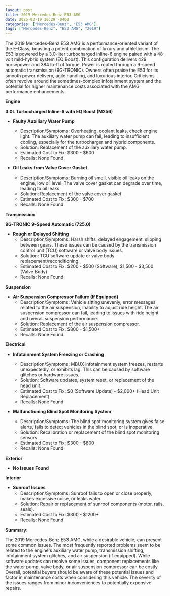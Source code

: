 ```yaml
---
layout: post
title: 2019 Mercedes-Benz E53 AMG
date: 2025-03-19 10:29 -0400
categories: ["Mercedes-Benz", "E53 AMG"]
tags: ["Mercedes-Benz", "E53 AMG", "2019"]
---
```

The 2019 Mercedes-Benz E53 AMG is a performance-oriented variant of the E-Class, boasting a potent combination of luxury and athleticism. The E53 is powered by a 3.0-liter turbocharged inline-6 engine paired with a 48-volt mild-hybrid system (EQ Boost). This configuration delivers 429 horsepower and 384 lb-ft of torque. Power is routed through a 9-speed automatic transmission (9G-TRONIC). Owners often praise the E53 for its smooth power delivery, agile handling, and luxurious interior. Criticisms often revolve around the sometimes-complex infotainment system and the potential for higher maintenance costs associated with the AMG performance enhancements.

**Engine**

**3.0L Turbocharged Inline-6 with EQ Boost (M256)**

*   **Faulty Auxiliary Water Pump**
    *   Description/Symptoms: Overheating, coolant leaks, check engine light. The auxiliary water pump can fail, leading to insufficient cooling, especially for the turbocharger and hybrid components.
    *   Solution: Replacement of the auxiliary water pump.
    *   Estimated Cost to Fix: $300 - $600
    *   Recalls: None Found

*   **Oil Leaks from Valve Cover Gasket**
    *   Description/Symptoms: Burning oil smell, visible oil leaks on the engine, low oil level. The valve cover gasket can degrade over time, leading to oil leaks.
    *   Solution: Replacement of the valve cover gasket.
    *   Estimated Cost to Fix: $300 - $700
    *   Recalls: None Found

**Transmission**

**9G-TRONIC 9-Speed Automatic (725.0)**

*   **Rough or Delayed Shifting**
    *   Description/Symptoms: Harsh shifts, delayed engagement, slipping between gears. These issues can be caused by the transmission control unit (TCU) software or valve body issues.
    *   Solution: TCU software update or valve body replacement/reconditioning.
    *   Estimated Cost to Fix: $200 - $500 (Software), $1,500 - $3,500 (Valve Body)
    *   Recalls: None Found

**Suspension**

*   **Air Suspension Compressor Failure (If Equipped)**
    *   Description/Symptoms: Vehicle sitting unevenly, error messages related to the air suspension, inability to adjust ride height. The air suspension compressor can fail, leading to issues with ride height and overall suspension performance.
    *   Solution: Replacement of the air suspension compressor.
    *   Estimated Cost to Fix: $800 - $1,500+
    *   Recalls: None Found

**Electrical**

*   **Infotainment System Freezing or Crashing**
    *   Description/Symptoms: MBUX infotainment system freezes, restarts unexpectedly, or exhibits lag. This can be caused by software glitches or hardware issues.
    *   Solution: Software updates, system reset, or replacement of the head unit.
    *   Estimated Cost to Fix: $0 (Software Update) - $2,000+ (Head Unit Replacement)
    *   Recalls: None Found

*   **Malfunctioning Blind Spot Monitoring System**
    *   Description/Symptoms: The blind spot monitoring system gives false alerts, fails to detect vehicles in the blind spot, or is inoperative.
    *   Solution: Recalibration or replacement of the blind spot monitoring sensors.
    *   Estimated Cost to Fix: $300 - $800
    *   Recalls: None Found

**Exterior**

*   **No Issues Found**

**Interior**

*   **Sunroof Issues**
    * Description/Symptoms: Sunroof fails to open or close properly, makes excessive noise, or leaks water.
    * Solution: Repair or replacement of sunroof components (motor, rails, seals).
    * Estimated Cost to Fix: $300 - $1200+
    * Recalls: None Found

**Summary:**

The 2019 Mercedes-Benz E53 AMG, while a desirable vehicle, can present some common issues. The most frequently reported problems seem to be related to the engine's auxiliary water pump, transmission shifting, infotainment system glitches, and air suspension (if equipped). While software updates can resolve some issues, component replacements like the water pump, valve body, or air suspension compressor can be costly. Overall, potential buyers should be aware of these potential issues and factor in maintenance costs when considering this vehicle. The severity of the issues ranges from minor inconveniences to potentially expensive repairs.

